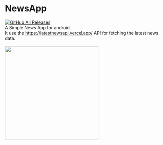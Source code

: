 # NewsApp
[![GitHub All Releases](https://img.shields.io/github/downloads/neerajkumarc/NewsApp/total?style=for-the-badge)](https://github.com/sarthakpranesh/flappyBird/releases)
<br/>A Simple News App for android.<br/>
It use the https://latestnewsapi.vercel.app/ API for fetching the latest news data.<br/><br/>
<img src="https://user-images.githubusercontent.com/78979288/218068175-52408f5c-3803-4c62-9df3-2f02d1146b34.png" width =300/>
